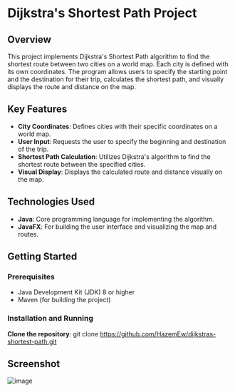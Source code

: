 # Dijkstra's Shortest Path Project

## Overview
This project implements Dijkstra's Shortest Path algorithm to find the shortest route between two cities on a world map. Each city is defined with its own coordinates. The program allows users to specify the starting point and the destination for their trip, calculates the shortest path, and visually displays the route and distance on the map.

## Key Features
- **City Coordinates**: Defines cities with their specific coordinates on a world map.
- **User Input**: Requests the user to specify the beginning and destination of the trip.
- **Shortest Path Calculation**: Utilizes Dijkstra's algorithm to find the shortest route between the specified cities.
- **Visual Display**: Displays the calculated route and distance visually on the map.

## Technologies Used
- **Java**: Core programming language for implementing the algorithm.
- **JavaFX**: For building the user interface and visualizing the map and routes.

## Getting Started


### Prerequisites
- Java Development Kit (JDK) 8 or higher
- Maven (for building the project)

### Installation and Running

  **Clone the repository**:
   git clone https://github.com/HazemEw/dijkstras-shortest-path.git

## Screenshot

![image](https://github.com/user-attachments/assets/b32907b6-f4ff-4222-826a-55a8f480f854)

   
